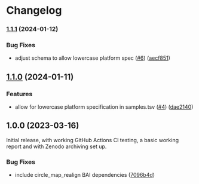 # Changelog

### [1.1.1](https://www.github.com/snakemake-workflows/dna-seq-short-read-circle-map/compare/v1.1.0...v1.1.1) (2024-01-12)


### Bug Fixes

* adjust schema to allow lowercase platform spec ([#6](https://www.github.com/snakemake-workflows/dna-seq-short-read-circle-map/issues/6)) ([aecf851](https://www.github.com/snakemake-workflows/dna-seq-short-read-circle-map/commit/aecf851a0d11995a57079c6936dd50e6a5e02deb))

## [1.1.0](https://www.github.com/snakemake-workflows/dna-seq-short-read-circle-map/compare/v1.0.0...v1.1.0) (2024-01-11)


### Features

* allow for lowercase platform specification in samples.tsv ([#4](https://www.github.com/snakemake-workflows/dna-seq-short-read-circle-map/issues/4)) ([dae2140](https://www.github.com/snakemake-workflows/dna-seq-short-read-circle-map/commit/dae21408f949fe7b999f29226d1eb0a1e388ed8c))

## 1.0.0 (2023-03-16)

Initial release, with working GitHub Actions CI testing, a basic working report and with Zenodo archiving set up.

### Bug Fixes

* include circle_map_realign BAI dependencies ([7096b4d](https://www.github.com/snakemake-workflows/dna-seq-short-read-circle-map/commit/7096b4d3900fa46eef29f3dd273fe19c8841b1a3))
